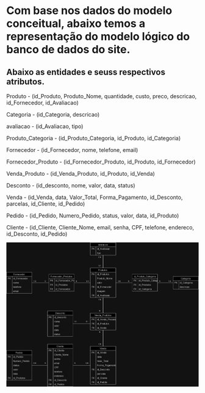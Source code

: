 # Com base nos dados do modelo conceitual, abaixo temos a representação do modelo lógico do banco de dados do site.

## Abaixo as entidades e seuss respectivos atributos.

Produto - (id_Produto, Produto_Nome, quantidade, custo, preco, descricao, id_Fornecedor, id_Avaliacao)

Categoria - (id_Categoria, descricao)

avaliacao - (id_Avaliacao, tipo)

Produto_Categoria - (id_Produto_Categoria, id_Produto, id_Categoria)

Fornecedor - (id_Fornecedor, nome, telefone, email)

Fornecedor_Produto - (id_Fornecedor_Produto, id_Produto, id_Fornecedor)

Venda_Produto - (id_Venda_Produto, id_Produto, id_Venda)

Desconto - (id_desconto, nome, valor, data, status)

Venda - (id_Venda, data, Valor_Total, Forma_Pagamento, id_Desconto, parcelas, id_Cliente, id_Pedido)

Pedido - (id_Pedido, Numero_Pedido, status, valor, data, id_Produto)

Cliente - (id_Cliente, Cliente_Nome, email, senha, CPF, telefone, endereco, id_Desconto, id_Pedido)

![Modelo Logico](https://github.com/uni9weslley/projeto_felipe/blob/main/Modelagem%20de%20dados/Modelo%20logico/logica.drawio.png)
